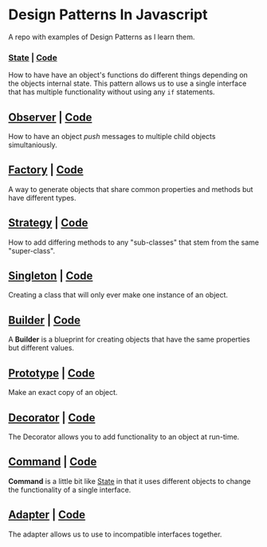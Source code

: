 # Design Patterns In Javascript
A repo with examples of Design Patterns as I learn them.

### [State](state.md) | [Code](./js/state.js)
How to have have an object's functions do different things depending on the objects internal state.
This pattern allows us to use a single interface that has multiple functionality without using any
`if` statements.

## [Observer](observer.md) | [Code](./js/observer.js)
How to have an object *push* messages to multiple child objects simultaniously.

## [Factory](factory.md) | [Code](./js/factory.js)
A way to generate objects that share common properties and methods but have different types.

## [Strategy](strategy.md) | [Code](./js/strategy.js)
How to add differing methods to any "sub-classes" that stem from the same "super-class".

## [Singleton](singleton.md) | [Code](./js/singleton.js)
Creating a class that will only ever make one instance of an object.

## [Builder](builder.md) | [Code](./js/builder.js)
A **Builder** is a blueprint for creating objects that have the same properties but different values.

## [Prototype](prototype.md) | [Code](./js/prototype.js)
Make an exact copy of an object.

## [Decorator](decorator.md) | [Code](./js/decorator.js)
The Decorator allows you to add functionality to an object at run-time. 

## [Command](command.md) | [Code](./js/decorator.js)
**Command** is a little bit like [State](./js/state.js) in that it uses 
different objects to change the functionality of a single interface. 

## [Adapter](adapter.md) | [Code](./js/adapter.js)
The adapter allows us to use to incompatible interfaces together.
